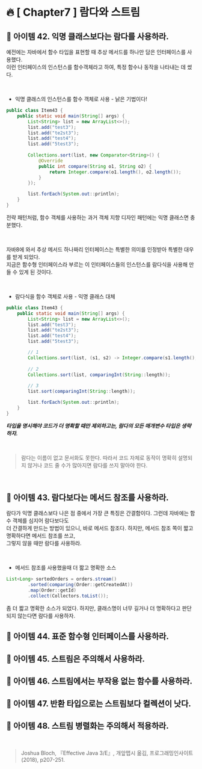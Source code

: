 # 🔥 [ Chapter7 ] 람다와 스트림

## 🎯  아이템 42. 익명 클래스보다는 람다를 사용하라.
예전에는 자바에서 함수 타입을 표현할 때 추상 메서드를 하나만 담은 인터페이스를 사용했다.<br>
이런 인터페이스의 인스턴스를 함수객체라고 하여, 특정 함수나 동작을 나타내는 데 썼다.<br>

<br>

* 익명 클래스의 인스턴스를 함수 객체로 사용 - 낡은 기법이다!
```java
public class Item43 {
    public static void main(String[] args) {
        List<String> list = new ArrayList<>();
        list.add("test3");
        list.add("te2st3");
        list.add("test4");
        list.add("5test3");
        
        Collections.sort(list, new Comparator<String>() {
            @Override
            public int compare(String o1, String o2) {
                return Integer.compare(o1.length(), o2.length());
            }
        });

        list.forEach(System.out::println);
    }
}
```
전략 패턴처럼, 함수 객체를 사용하는 과거 객체 지향 디자인 패턴에는 익명 클래스면 충분했다.

<br>

자바8에 와서 추상 메서드 하나짜리 인터페이스는 특별한 의미를 인정받아 특별한 대우를 받게 되었다.<br>
지금은 함수형 인터페이스라 부르는 이 인터페이스들의 인스턴스를 람다식을 사용해 만들 수 있게 된 것이다.<br>

<br>

* 람다식을 함수 객체로 사용 - 익명 클래스 대체
```java
public class Item43 {
    public static void main(String[] args) {
        List<String> list = new ArrayList<>();
        list.add("test3");
        list.add("te2st3");
        list.add("test4");
        list.add("5test3");

        // 1
        Collections.sort(list, (s1, s2) -> Integer.compare(s1.length(), s2.length()));
        
        // 2
        Collections.sort(list, comparingInt(String::length));
        
        // 3 
        list.sort(comparingInt(String::length));

        list.forEach(System.out::println);
    }
}
```
**_타입을 명시해야 코드가 더 명확할 때만 제외하고는, 람다의 모든 매개변수 타입은 생략하자._** <br>

<br>

> 람다는 이름이 없고 문서화도 못한다. 따라서 코드 자체로 동작이 명확히 설명되지 않거나 코드 줄 수가 많아지면 람다를 쓰지 말아야 한다. <br>

<br>

## 🎯  아이템 43. 람다보다는 메서드 참조를 사용하라.
람다가 익명 클래스보다 나은 점 중에서 가장 큰 특징은 간결함이다. 그런데 자바에는 함수 객체를 심지어 람다보다도 <br>
더 간결하게 만드는 방법이 있으니, 바로 메서드 참조다. 하지만, 메서드 참조 쪽이 짧고 명확하다면 메서드 참조를 쓰고, <br>
그렇지 않을 때만 람다를 사용하라.<br>

<br>


* 메서드 참조를 사용했을때 더 짧고 명확한 소스
```java
List<Long> sortedOrders = orders.stream()
        .sorted(comparing(Order::getCreatedAt))
        .map(Order::getId)
        .collect(Collectors.toList());
```
좀 더 짧고 명확한 소스가 되었다. 하지만, 클래스명이 너무 길거나 더 명확하다고 판단되지 않는다면 람다를 사용하자.

## 🎯  아이템 44. 표준 함수형 인터페이스를 사용하라.
## 🎯  아이템 45. 스트림은 주의해서 사용하라.
## 🎯  아이템 46. 스트림에서는 부작용 없는 함수를 사용하라.
## 🎯  아이템 47. 반환 타입으로는 스트림보다 컬렉션이 낫다.
## 🎯  아이템 48. 스트림 병렬화는 주의해서 적용하라.

<br>

> Joshua Bloch, 『Effective Java 3/E』, 개앞맵시 옮김, 프로그래밍인사이트(2018), p207-251.